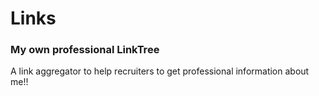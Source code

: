 # Links
### My own professional LinkTree

<p>
  A link aggregator to help recruiters to get professional information about me!!
</p>
 
